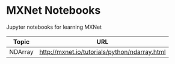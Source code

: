 # MXNet Notebooks
Jupyter notebooks for learning MXNet

| Topic   | URL                                           |
|---------|-----------------------------------------------|
| NDArray | http://mxnet.io/tutorials/python/ndarray.html |
